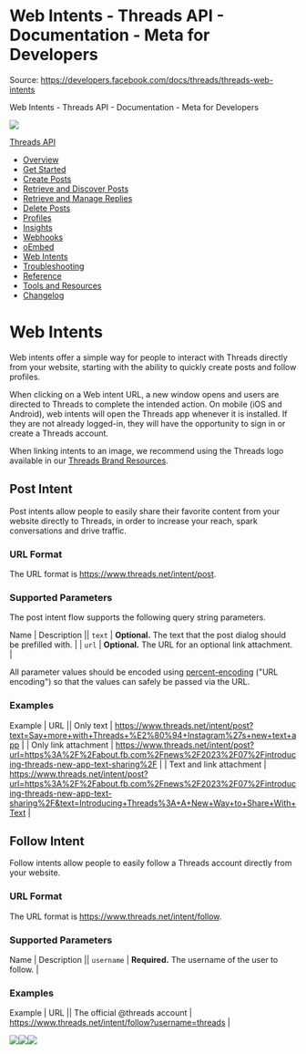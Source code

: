 # Web Intents - Threads API - Documentation - Meta for Developers

Source: https://developers.facebook.com/docs/threads/threads-web-intents

Web Intents - Threads API - Documentation - Meta for Developers

![](https://facebook.com/security/hsts-pixel.gif)

[Threads API](.md)

* [Overview](overview.md)
* [Get Started](get-started.md)
* [Create Posts](create-posts.md)
* [Retrieve and Discover Posts](retrieve-and-discover-posts.md)
* [Retrieve and Manage Replies](retrieve-and-manage-replies.md)
* [Delete Posts](posts/delete-posts.md)
* [Profiles](threads-profiles.md)
* [Insights](insights.md)
* [Webhooks](webhooks.md)
* [oEmbed](tools-and-resources/embed-a-threads-post.md)
* [Web Intents](threads-web-intents.md)
* [Troubleshooting](troubleshooting.md)
* [Reference](reference.md)
* [Tools and Resources](tools-and-resources.md)
* [Changelog](changelog.md)

# Web Intents

Web intents offer a simple way for people to interact with Threads directly from your website, starting with the ability to quickly create posts and follow profiles.

When clicking on a Web intent URL, a new window opens and users are directed to Threads to complete the intended action. On mobile (iOS and Android), web intents will open the Threads app whenever it is installed. If they are not already logged-in, they will have the opportunity to sign in or create a Threads account.

When linking intents to an image, we recommend using the Threads logo available in our [Threads Brand Resources](https://about.meta.com/brand/resources/instagram/threads/).

## Post Intent

Post intents allow people to easily share their favorite content from your website directly to Threads, in order to increase your reach, spark conversations and drive traffic.

### URL Format

The URL format is <https://www.threads.net/intent/post>.

### Supported Parameters

The post intent flow supports the following query string parameters.

Name | Description || `text` | **Optional.**  The text that the post dialog should be prefilled with. |
| `url` | **Optional.**  The URL for an optional link attachment. |

All parameter values should be encoded using [percent-encoding](https://l.facebook.com/l.php?u=https%3A%2F%2Fdatatracker.ietf.org%2Fdoc%2Fhtml%2Frfc3986%23section-2.1&h=AT1BbCCEYV34IfcHRKKcbZSAzWewS77fK4S0PbQcmQYHYpRM8RSUHkcbg6SFXkPAij-0XmCpdHw8L84rXna7xXWWvx171cj7MGCm516PABR7xJMqADgCUilz5lR2r6eiuQJzXY1BcUfqyhO-UVML-vtAwJs) ("URL encoding") so that the values can safely be passed via the URL.

### Examples

Example | URL || Only text | <https://www.threads.net/intent/post?text=Say+more+with+Threads+%E2%80%94+Instagram%27s+new+text+app> |
| Only link attachment | <https://www.threads.net/intent/post?url=https%3A%2F%2Fabout.fb.com%2Fnews%2F2023%2F07%2Fintroducing-threads-new-app-text-sharing%2F> |
| Text and link attachment | <https://www.threads.net/intent/post?url=https%3A%2F%2Fabout.fb.com%2Fnews%2F2023%2F07%2Fintroducing-threads-new-app-text-sharing%2F&text=Introducing+Threads%3A+A+New+Way+to+Share+With+Text> |

## Follow Intent

Follow intents allow people to easily follow a Threads account directly from your website.

### URL Format

The URL format is <https://www.threads.net/intent/follow>.

### Supported Parameters

Name | Description || `username` | **Required.**  The username of the user to follow. |

### Examples

Example | URL || The official @threads account | <https://www.threads.net/intent/follow?username=threads> |

![](https://www.facebook.com/tr?id=675141479195042&ev=PageView&noscript=1)![](https://www.facebook.com/tr?id=574561515946252&ev=PageView&noscript=1)![](https://www.facebook.com/tr?id=1754628768090156&ev=PageView&noscript=1)